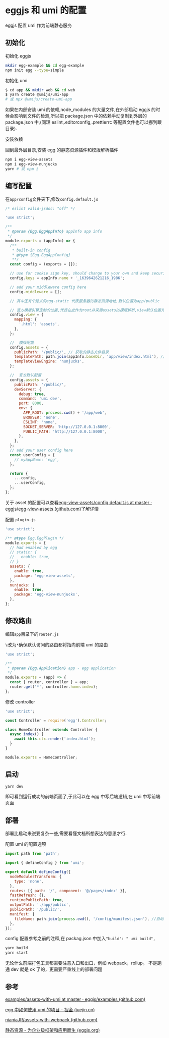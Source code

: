 # eggjs 和 umi 的配置

eggjs 配置 umi 作为前端静态服务

## 初始化

初始化 eggjs

```bash
mkdir egg-example && cd egg-example
npm init egg --type=simple
```

初始化 umi

```bash
$ cd app && mkdir web && cd web
$ yarn create @umijs/umi-app
# 或 npx @umijs/create-umi-app
```

如果在内部安装 umi 的依赖,node_modules 的大量文件,在外部启动 eggjs 的时候会影响到文件的检测,所以把 package.json 中的依赖手动复制到外层的 package.json 中,(同理 eslint,.editorconfig,.prettierrc 等配置文件也可以挪到跟目录).

安装依赖

回到最外层目录,安装 egg 的静态资源插件和模版解析插件

```bash
npm i egg-view-assets
npm i egg-view-nunjucks
yarn # 或 npm i
```

## 编写配置

在`app/config`文件夹下,修改`config.default.js`

```js
/* eslint valid-jsdoc: "off" */

'use strict';

/**
 * @param {Egg.EggAppInfo} appInfo app info
 */
module.exports = (appInfo) => {
  /**
   * built-in config
   * @type {Egg.EggAppConfig}
   **/
  const config = (exports = {});

  // use for cookie sign key, should change to your own and keep security
  config.keys = appInfo.name + '_1639642621216_1986';

  // add your middleware config here
  config.middleware = [];

  // 其中还有个隐式的egg-static 代表服务器的静态资源地址,默认位置为app/public

  // 官方模版引擎定制的位置,代表在此作为root并采用assets的模版解析,view默认位置为app/view
  config.view = {
    mapping: {
      '.html': 'assets',
    },
  };

  //  模版配置
  config.assets = {
    publicPath: '/public/', // 获取的静态文件目录
    templatePath: path.join(appInfo.baseDir, 'app/view/index.html'), // html模版位置,服务器解析的
    templateViewEngine: 'nunjucks',
  };

  //  官方默认配置
  config.assets = {
    publicPath: '/public/',
    devServer: {
      debug: true,
      command: 'umi dev',
      port: 8000,
      env: {
        APP_ROOT: process.cwd() + '/app/web',
        BROWSER: 'none',
        ESLINT: 'none',
        SOCKET_SERVER: 'http://127.0.0.1:8000',
        PUBLIC_PATH: 'http://127.0.0.1:8000',
      },
    },
  };
  // add your user config here
  const userConfig = {
    // myAppName: 'egg',
  };

  return {
    ...config,
    ...userConfig,
  };
};
```

关于 asset 的配置可以查看[egg-view-assets/config.default.js at master · eggjs/egg-view-assets (github.com)](https://github.com/eggjs/egg-view-assets/blob/master/config/config.default.js)了解详情

配置 `plugin.js`

```js
'use strict';

/** @type Egg.EggPlugin */
module.exports = {
  // had enabled by egg
  // static: {
  //   enable: true,
  // }
  assets: {
    enable: true,
    package: 'egg-view-assets',
  },
  nunjucks: {
    enable: true,
    package: 'egg-view-nunjucks',
  },
};
```

## 修改路由

编辑`app`目录下的`router.js`

`\`改为`*`确保默认访问的路由都将指向前端 umi 的路由

```js
'use strict';

/**
 * @param {Egg.Application} app - egg application
 */
module.exports = (app) => {
  const { router, controller } = app;
  router.get('*', controller.home.index);
};
```

修改 controller

```js
'use strict';

const Controller = require('egg').Controller;

class HomeController extends Controller {
  async index() {
    await this.ctx.render('index.html');
  }
}

module.exports = HomeController;
```

## 启动

```bash
yarn dev
```

即可看到运行成功的前端页面了,于此可以在 egg 中写后端逻辑,在 umi 中写前端页面

## 部署

部署比启动来说要复杂一些,需要看懂文档所想表达的意思才行.

配置 umi 的配置选项

```js
import path from 'path';

import { defineConfig } from 'umi';

export default defineConfig({
  nodeModulesTransform: {
    type: 'none',
  },
  routes: [{ path: '/', component: '@/pages/index' }],
  fastRefresh: {},
  runtimePublicPath: true,
  outputPath: './app/public',
  publicPath: '/public/',
  manifest: {
    fileName: path.join(process.cwd(), '/config/manifest.json'), //自动发送至config下,asset模版要靠这个解析资源路径
  },
});
```

config 配置参考之前的注释,在 packag.json 中加入`"build": " umi build",`

```bash
yarn build
yarn start
```

无论什么前端打包工具都需要注意入口和出口，例如 webpack，rollup。
不是跑通 dev 就是 ok 了的，更需要严重线上的部署问题

## 参考

[examples/assets-with-umi at master · eggjs/examples (github.com)](https://github.com/eggjs/examples/tree/master/assets-with-umi)

[egg 中如何使用 umi 的项目 - 掘金 (juejin.cn)](https://juejin.cn/post/6889243469136297998)

[nianiaJR/assets-with-webpack (github.com)](https://github.com/nianiaJR/assets-with-webpack)

[静态资源 - 为企业级框架和应用而生 (eggjs.org)](https://eggjs.org/zh-cn/tutorials/assets.html?#使用-assets-模板引擎)
